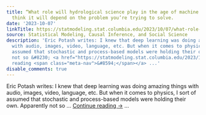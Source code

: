 ```yaml
---
title: “What role will hydrological science play in the age of machine learning?”  I
  think it will depend on the problem you’re trying to solve.
date: '2023-10-07'
linkTitle: https://statmodeling.stat.columbia.edu/2023/10/07/what-role-will-hydrological-science-play-in-the-age-of-machine-learning-i-think-it-will-depend-on-the-problem-youre-trying-to-solve/
source: Statistical Modeling, Causal Inference, and Social Science
description: 'Eric Potash writes: I knew that deep learning was doing amazing things
  with audio, images, video, language, etc. But when it comes to physics, I sort of
  assumed that stochastic and process-based models were holding their own. Apparently
  not so &#8230; <a href="https://statmodeling.stat.columbia.edu/2023/10/07/what-role-will-hydrological-science-play-in-the-age-of-machine-learning-i-think-it-will-depend-on-the-problem-youre-trying-to-solve/">Continue
  reading <span class="meta-nav">&#8594;</span></a> ...'
disable_comments: true
---
```

Eric Potash writes: I knew that deep learning was doing amazing things with audio, images, video, language, etc. But when it comes to physics, I sort of assumed that stochastic and process-based models were holding their own. Apparently not so &#8230; <a href="https://statmodeling.stat.columbia.edu/2023/10/07/what-role-will-hydrological-science-play-in-the-age-of-machine-learning-i-think-it-will-depend-on-the-problem-youre-trying-to-solve/">Continue reading <span class="meta-nav">&#8594;</span></a> ...